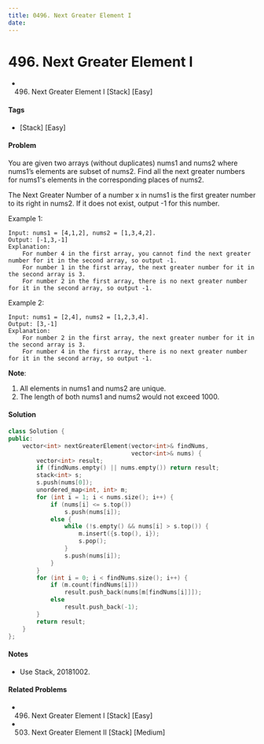 ```yaml
---
title: 0496. Next Greater Element I
date: 
---
```


# 496. Next Greater Element I
- 496. Next Greater Element I [Stack] [Easy]

#### Tags
- [Stack] [Easy]

#### Problem
You are given two arrays (without duplicates) nums1 and nums2 where nums1’s elements are subset of nums2. Find all the next greater numbers for nums1's elements in the corresponding places of nums2.

The Next Greater Number of a number x in nums1 is the first greater number to its right in nums2. If it does not exist, output -1 for this number.

Example 1:

    Input: nums1 = [4,1,2], nums2 = [1,3,4,2].
    Output: [-1,3,-1]
    Explanation:
        For number 4 in the first array, you cannot find the next greater number for it in the second array, so output -1.
        For number 1 in the first array, the next greater number for it in the second array is 3.
        For number 2 in the first array, there is no next greater number for it in the second array, so output -1.

Example 2:

    Input: nums1 = [2,4], nums2 = [1,2,3,4].
    Output: [3,-1]
    Explanation:
        For number 2 in the first array, the next greater number for it in the second array is 3.
        For number 4 in the first array, there is no next greater number for it in the second array, so output -1.

**Note**:

1. All elements in nums1 and nums2 are unique.
2. The length of both nums1 and nums2 would not exceed 1000.

#### Solution
``` C++
class Solution {
public:
    vector<int> nextGreaterElement(vector<int>& findNums, 
                                   vector<int>& nums) {
        vector<int> result;
        if (findNums.empty() || nums.empty()) return result;
        stack<int> s;
        s.push(nums[0]);
        unordered_map<int, int> m;
        for (int i = 1; i < nums.size(); i++) {
            if (nums[i] <= s.top())
                s.push(nums[i]);
            else {
                while (!s.empty() && nums[i] > s.top()) {
                    m.insert({s.top(), i});
                    s.pop();
                }
                s.push(nums[i]);
            }
        }
        for (int i = 0; i < findNums.size(); i++) {
            if (m.count(findNums[i]))
                result.push_back(nums[m[findNums[i]]]);
            else
                result.push_back(-1);
        }
        return result;
    }
};
```

#### Notes
- Use Stack, 20181002.

#### Related Problems
- 496. Next Greater Element I [Stack] [Easy]
- 503. Next Greater Element II [Stack] [Medium]
